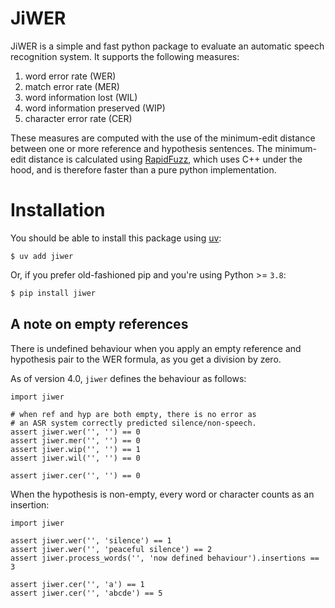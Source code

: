 # JiWER

JiWER is a simple and fast python package to evaluate an automatic speech recognition system.
It supports the following measures:

1. word error rate (WER)
2. match error rate (MER)
3. word information lost (WIL) 
4. word information preserved (WIP) 
5. character error rate (CER)

These measures are computed with the use of the minimum-edit distance between one or more reference and hypothesis sentences.
The minimum-edit distance is calculated using [RapidFuzz](https://github.com/maxbachmann/RapidFuzz), which uses C++ under the hood, and is therefore faster than a pure python implementation.

# Installation

You should be able to install this package using [uv](https://docs.astral.sh/uv/): 

```
$ uv add jiwer
```

Or, if you prefer old-fashioned pip and you're using Python >= `3.8`:

```bash
$ pip install jiwer
```

## A note on empty references

There is undefined behaviour when you apply an empty reference and hypothesis pair
to the WER formula, as you get a division by zero.

As of version 4.0, `jiwer` defines the behaviour as follows:

```python3
import jiwer

# when ref and hyp are both empty, there is no error as
# an ASR system correctly predicted silence/non-speech.
assert jiwer.wer('', '') == 0 
assert jiwer.mer('', '') == 0
assert jiwer.wip('', '') == 1
assert jiwer.wil('', '') == 0

assert jiwer.cer('', '') == 0
```

When the hypothesis is non-empty, every word or character counts as an insertion:
```python3
import jiwer

assert jiwer.wer('', 'silence') == 1
assert jiwer.wer('', 'peaceful silence') == 2
assert jiwer.process_words('', 'now defined behaviour').insertions == 3

assert jiwer.cer('', 'a') == 1
assert jiwer.cer('', 'abcde') == 5
```
